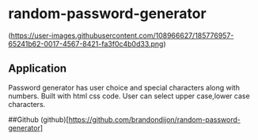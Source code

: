 # random-password-generator


 (https://user-images.githubusercontent.com/108966627/185776957-65241b62-0017-4567-8421-fa3f0c4b0d33.png)
 
 
 ## Application
 Password generator has user choice and special characters along with numbers. 
 Built with html css code. User can select upper case,lower case characters.
 
 
 ##Github
 (github)[https://github.com/brandondijon/random-password-generator]
